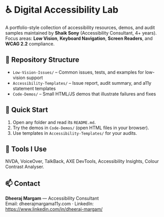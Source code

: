 
# ♿ Digital Accessibility Lab

A portfolio-style collection of accessibility resources, demos, and audit samples maintained by **Shaik Sony** (Accessibility Consultant, 4+ years).  
Focus areas: **Low Vision**, **Keyboard Navigation**, **Screen Readers**, and **WCAG 2.2** compliance.

## 📂 Repository Structure
- `Low-Vision-Issues/` – Common issues, tests, and examples for low-vision support
- `Accessibility-Templates/` – Issue report, audit summary, and a11y statement templates
- `Code-Demos/` – Small HTML/JS demos that illustrate failures and fixes

## 🧭 Quick Start
1. Open any folder and read its `README.md`.
2. Try the demos in `Code-Demos/` (open HTML files in your browser).
3. Use templates in `Accessibility-Templates/` for your audits.

## 🧪 Tools I Use
NVDA, VoiceOver, TalkBack, AXE DevTools, Accessibility Insights, Colour Contrast Analyser.

## 📫 Contact
**Dheeraj Margam** — Accessibility Consultant  
Email: dheerajmargama11y.com · LinkedIn: https://www.linkedin.com/in/dheeraj-margam/
